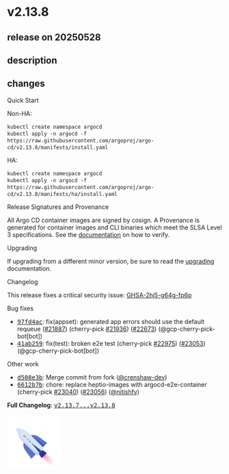 # v2.13.8

## release on 20250528
## description
## changes
Quick Start

Non-HA:

    kubectl create namespace argocd
    kubectl apply -n argocd -f https://raw.githubusercontent.com/argoproj/argo-cd/v2.13.8/manifests/install.yaml

HA:

    kubectl create namespace argocd
    kubectl apply -n argocd -f https://raw.githubusercontent.com/argoproj/argo-cd/v2.13.8/manifests/ha/install.yaml

Release Signatures and Provenance

All Argo CD container images are signed by cosign. A Provenance is generated for container images and CLI binaries which meet the SLSA Level 3 specifications. See the <a href="https://argo-cd.readthedocs.io/en/stable/operator-manual/signed-release-assets" rel="nofollow">documentation</a> on how to verify.

Upgrading

If upgrading from a different minor version, be sure to read the <a href="https://argo-cd.readthedocs.io/en/stable/operator-manual/upgrading/overview/" rel="nofollow">upgrading</a> documentation.

Changelog

This release fixes a critical security issue: <a title="GHSA-2hj5-g64g-fp6p" data-hovercard-type="advisory" data-hovercard-url="/advisories/GHSA-2hj5-g64g-fp6p/hovercard" href="https://github.com/advisories/GHSA-2hj5-g64g-fp6p">GHSA-2hj5-g64g-fp6p</a>

Bug fixes

* <a class="commit-link" data-hovercard-type="commit" data-hovercard-url="https://github.com/argoproj/argo-cd/commit/97fd4ac877dabf5b6ff4e1640c6ab58b9098ec43/hovercard" href="https://github.com/argoproj/argo-cd/commit/97fd4ac877dabf5b6ff4e1640c6ab58b9098ec43"><tt>97fd4ac</tt></a>: fix(appset): generated app errors should use the default requeue (<a class="issue-link js-issue-link" data-error-text="Failed to load title" data-id="2856314944" data-permission-text="Title is private" data-url="https://github.com/argoproj/argo-cd/issues/21887" data-hovercard-type="issue" data-hovercard-url="/argoproj/argo-cd/issues/21887/hovercard" href="https://github.com/argoproj/argo-cd/issues/21887">#21887</a>) (cherry-pick <a class="issue-link js-issue-link" data-error-text="Failed to load title" data-id="2869819386" data-permission-text="Title is private" data-url="https://github.com/argoproj/argo-cd/issues/21936" data-hovercard-type="pull_request" data-hovercard-url="/argoproj/argo-cd/pull/21936/hovercard" href="https://github.com/argoproj/argo-cd/pull/21936">#21936</a>) (<a class="issue-link js-issue-link" data-error-text="Failed to load title" data-id="2996562686" data-permission-text="Title is private" data-url="https://github.com/argoproj/argo-cd/issues/22673" data-hovercard-type="pull_request" data-hovercard-url="/argoproj/argo-cd/pull/22673/hovercard" href="https://github.com/argoproj/argo-cd/pull/22673">#22673</a>) (@gcp-cherry-pick-bot[bot])
* <a class="commit-link" data-hovercard-type="commit" data-hovercard-url="https://github.com/argoproj/argo-cd/commit/41ab259bea471f65db9fd5d79150bae836bfcccd/hovercard" href="https://github.com/argoproj/argo-cd/commit/41ab259bea471f65db9fd5d79150bae836bfcccd"><tt>41ab259</tt></a>: fix(test): broken e2e test (cherry-pick <a class="issue-link js-issue-link" data-error-text="Failed to load title" data-id="3063692280" data-permission-text="Title is private" data-url="https://github.com/argoproj/argo-cd/issues/22975" data-hovercard-type="pull_request" data-hovercard-url="/argoproj/argo-cd/pull/22975/hovercard" href="https://github.com/argoproj/argo-cd/pull/22975">#22975</a>) (<a class="issue-link js-issue-link" data-error-text="Failed to load title" data-id="3074993464" data-permission-text="Title is private" data-url="https://github.com/argoproj/argo-cd/issues/23053" data-hovercard-type="pull_request" data-hovercard-url="/argoproj/argo-cd/pull/23053/hovercard" href="https://github.com/argoproj/argo-cd/pull/23053">#23053</a>) (@gcp-cherry-pick-bot[bot])

Other work

* <a class="commit-link" data-hovercard-type="commit" data-hovercard-url="https://github.com/argoproj/argo-cd/commit/d508e3be5079e43e132e7a68c7670f0408291569/hovercard" href="https://github.com/argoproj/argo-cd/commit/d508e3be5079e43e132e7a68c7670f0408291569"><tt>d508e3b</tt></a>: Merge commit from fork (<a class="user-mention notranslate" data-hovercard-type="user" data-hovercard-url="/users/crenshaw-dev/hovercard" data-octo-click="hovercard-link-click" data-octo-dimensions="link_type:self" href="https://github.com/crenshaw-dev">@crenshaw-dev</a>)
* <a class="commit-link" data-hovercard-type="commit" data-hovercard-url="https://github.com/argoproj/argo-cd/commit/6612b7b017730041706b39fd1a8eaa92d866ec0e/hovercard" href="https://github.com/argoproj/argo-cd/commit/6612b7b017730041706b39fd1a8eaa92d866ec0e"><tt>6612b7b</tt></a>: chore: replace heptio-images with argocd-e2e-container (cherry-pick <a class="issue-link js-issue-link" data-error-text="Failed to load title" data-id="3073973102" data-permission-text="Title is private" data-url="https://github.com/argoproj/argo-cd/issues/23040" data-hovercard-type="pull_request" data-hovercard-url="/argoproj/argo-cd/pull/23040/hovercard" href="https://github.com/argoproj/argo-cd/pull/23040">#23040</a>) (<a class="issue-link js-issue-link" data-error-text="Failed to load title" data-id="3076266192" data-permission-text="Title is private" data-url="https://github.com/argoproj/argo-cd/issues/23056" data-hovercard-type="pull_request" data-hovercard-url="/argoproj/argo-cd/pull/23056/hovercard" href="https://github.com/argoproj/argo-cd/pull/23056">#23056</a>) (<a class="user-mention notranslate" data-hovercard-type="user" data-hovercard-url="/users/nitishfy/hovercard" data-octo-click="hovercard-link-click" data-octo-dimensions="link_type:self" href="https://github.com/nitishfy">@nitishfy</a>)

<strong>Full Changelog</strong>: <a class="commit-link" href="https://github.com/argoproj/argo-cd/compare/v2.13.7...v2.13.8"><tt>v2.13.7...v2.13.8</tt></a>

<a href="https://argoproj.github.io/cd/" rel="nofollow"><img src="https://raw.githubusercontent.com/argoproj/argo-site/master/content/pages/cd/gitops-cd.png" width="25%" style="max-width: 100%;"></a>

